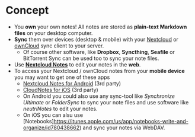 # Concept

- You **own** your own notes! All notes are stored as **plain-text Markdown files** on your desktop computer.
- **Sync** them over devices (desktop & mobile) with your [Nextcloud](https://nextcloud.com/) or [ownCloud](https://owncloud.org/) sync client to your server.
    - Of course other software, like **Dropbox**, **Syncthing**, **Seafile** or BitTorrent Sync can be used too to sync your note files.
- Use [**Nextcloud Notes**](https://github.com/nextcloud/notes) to edit your notes in the **web**.
- To access your Nextcloud / ownCloud notes from your **mobile device** you may want to get one of these apps
    - [Nextcloud Notes for Android](https://play.google.com/store/apps/details?id=it.niedermann.owncloud.notes) (3rd party)
    - [CloudNotes for iOS](https://itunes.apple.com/de/app/cloudnotes-owncloud-notes/id813973264?mt=8) (3rd party)
    - On Android you could also use any sync-tool like *Synchronize Ultimate* or *FolderSync* to sync your note files and use software like *neutriNotes* to edit your notes.
    - On iOS you can alsu use [Notebooks]https://itunes.apple.com/us/app/notebooks-write-and-organize/id780438662)  and sync your notes via WebDAV.
